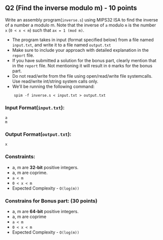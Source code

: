 ## Q2 (Find the inverse modulo m) - 10 points
Write an assembly program(`inverse.s`) using MIPS32 ISA to find the inverse of a number a modulo m. Note that the inverse of `a` modulo `m` is the number `x` (`0 < x < m`) such that `ax = 1 (mod m)`. 

* The program takes in input (format specified below) from a file named `input.txt`, and write it to a file named `output.txt`
* Make sure to include your approach with detailed explanation in the `report` file.
* If you have submitted a solution for the bonus part, clearly mention that in the `report` file. Not mentioning it will result in `0` marks for the bonus part.
* Do not read/write from the file using open/read/write file systemcalls. Use read/write int/string system calls only.
* We'll be running the following command:
```
    spim -f inverse.s < input.txt > output.txt
```

### Input Format(`input.txt`):
```
a 
m
```

### Output Format(`output.txt`):
```
x 
```

### Constraints:
* a, m are __32-bit__ positive integers.
* a, m are coprime.
* `a < m`
* `0 < x < m`
* Expected Complexity - `O(log(m))`

### Constrains for Bonus part: (30 points)
* a, m are __64-bit__ positive integers.
* a, m are coprime
* `a < m`
* `0 < x < m`
* Expected Complexity - `O(log(m))`
